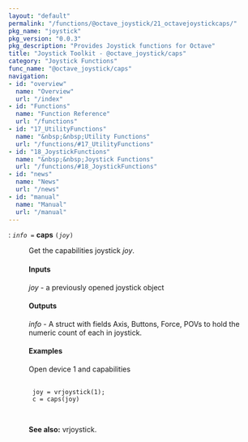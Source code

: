 ```yaml
---
layout: "default"
permalink: "/functions/@octave_joystick/21_octavejoystickcaps/"
pkg_name: "joystick"
pkg_version: "0.0.3"
pkg_description: "Provides Joystick functions for Octave"
title: "Joystick Toolkit - @octave_joystick/caps"
category: "Joystick Functions"
func_name: "@octave_joystick/caps"
navigation:
- id: "overview"
  name: "Overview"
  url: "/index"
- id: "Functions"
  name: "Function Reference"
  url: "/functions"
- id: "17_UtilityFunctions"
  name: "&nbsp;&nbsp;Utility Functions"
  url: "/functions/#17_UtilityFunctions"
- id: "18_JoystickFunctions"
  name: "&nbsp;&nbsp;Joystick Functions"
  url: "/functions/#18_JoystickFunctions"
- id: "news"
  name: "News"
  url: "/news"
- id: "manual"
  name: "Manual"
  url: "/manual"
---
```

<dl class="first-deftypefn def-block">
<dt class="deftypefn def-line" id="index-caps"><span class="category-def">: </span><span><code class="def-type"><var class="var">info</var> =</code> <strong class="def-name">caps</strong> <code class="def-code-arguments">(<var class="var">joy</var>)</code><a class="copiable-link" href="#index-caps"></a></span></dt>
<dd><p>Get the capabilities joystick <var class="var">joy</var>.
</p>
<h4 class="subsubheading" id="Inputs"><span>Inputs<a class="copiable-link" href="#Inputs"></a></span></h4>
<p><var class="var">joy</var> - a previously opened joystick object<br>
</p>
<h4 class="subsubheading" id="Outputs"><span>Outputs<a class="copiable-link" href="#Outputs"></a></span></h4>
<p><var class="var">info</var> - A struct with fields Axis, Buttons, Force, POVs to hold the numeric count of each in joystick.<br>
</p>
<h4 class="subsubheading" id="Examples"><span>Examples<a class="copiable-link" href="#Examples"></a></span></h4>
<p>Open device 1 and capabilities
 </p><div class="example">
<pre class="example-preformatted"> <code class="code">
 joy = vrjoystick(1);
 c = caps(joy)
 </code>
 </pre></div>


<p><strong class="strong">See also:</strong> vrjoystick.
 </p></dd></dl>